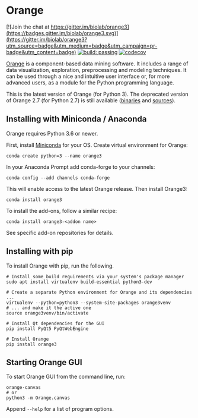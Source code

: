 Orange
======

[![Join the chat at https://gitter.im/biolab/orange3](https://badges.gitter.im/biolab/orange3.svg)](https://gitter.im/biolab/orange3?utm_source=badge&utm_medium=badge&utm_campaign=pr-badge&utm_content=badge)
[![build: passing](https://img.shields.io/travis/biolab/orange3?style=plastic)](https://travis-ci.org/biolab/orange3)
[![codecov](https://img.shields.io/codecov/c/github/biolab/orange3?style=plastic)](https://codecov.io/gh/biolab/orange3)

[Orange] is a component-based data mining software. It includes a range of data
visualization, exploration, preprocessing and modeling techniques. It can be
used through a nice and intuitive user interface or, for more advanced users,
as a module for the Python programming language.

This is the latest version of Orange (for Python 3). The deprecated version of Orange 2.7 (for Python 2.7) is still available ([binaries] and [sources]).

[Orange]: https://orange.biolab.si/
[binaries]: https://orange.biolab.si/orange2/
[sources]: https://github.com/biolab/orange


Installing with Miniconda / Anaconda
------------------------------------

Orange requires Python 3.6 or newer.

First, install [Miniconda] for your OS. Create virtual environment for Orange:

    conda create python=3 --name orange3

In your Anaconda Prompt add conda-forge to your channels:

    conda config --add channels conda-forge

This will enable access to the latest Orange release. Then install Orange3:

    conda install orange3

[Miniconda]: https://docs.conda.io/en/latest/miniconda.html

To install the add-ons, follow a similar recipe:

    conda install orange3-<addon name>

See specific add-on repositories for details.

Installing with pip
-------------------

To install Orange with pip, run the following.

    # Install some build requirements via your system's package manager
    sudo apt install virtualenv build-essential python3-dev

    # Create a separate Python environment for Orange and its dependencies ...
    virtualenv --python=python3 --system-site-packages orange3venv
    # ... and make it the active one
    source orange3venv/bin/activate

    # Install Qt dependencies for the GUI
    pip install PyQt5 PyQtWebEngine

    # Install Orange
    pip install orange3

Starting Orange GUI
-------------------

To start Orange GUI from the command line, run:

    orange-canvas
    # or
    python3 -m Orange.canvas

Append `--help` for a list of program options.
